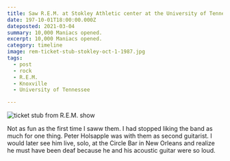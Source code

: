 ```yaml
---
title: Saw R.E.M. at Stokley Athletic center at the University of Tennessee.
date: 197-10-01T18:00:00.000Z
dateposted: 2021-03-04
summary: 10,000 Maniacs opened.
excerpt: 10,000 Maniacs opened.
category: timeline
image: rem-ticket-stub-stokley-oct-1-1987.jpg
tags:
  - post 
  - rock
  - R.E.M.
  - Knoxville
  - University of Tennessee

---
```


![ticket stub from R.E.M. show](/static/img/timeline/rem-ticket-stub-stokley-oct-1-1987.jpg "ticket stub from R.E.M. show")

Not as fun as the first time I saww them. I had stopped liking the band as much for one thing. Peter Holsapple was with them as second guitarist. I would later see him live, solo, at the Circle Bar in New Orleans and realize he must have been deaf because he and his acoustic guitar were so loud.